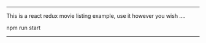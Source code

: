 ----------
This is a react redux movie listing example, use it however you wish ....

npm run start 

----------

